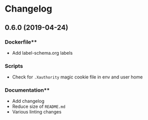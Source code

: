 # Changelog

## 0.6.0 (2019-04-24)

### Dockerfile**

* Add label-schema.org labels

### Scripts

* Check for `.Xauthority` magic cookie file in env and user home

### Documentation**

* Add changelog
* Reduce size of `README.md`
* Various linting changes
